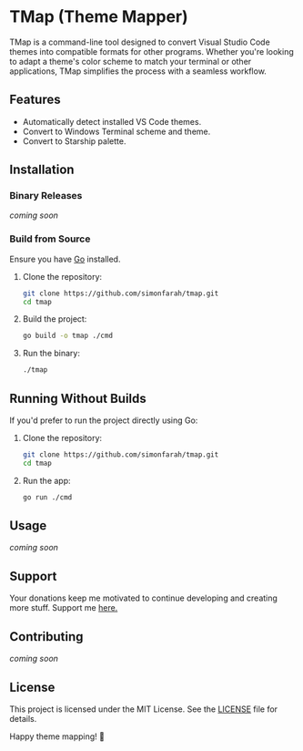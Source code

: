 # TMap (Theme Mapper)

TMap is a command-line tool designed to convert Visual Studio Code themes into compatible formats for other programs. Whether you're looking to adapt a theme's color scheme to match your terminal or other applications, TMap simplifies the process with a seamless workflow.

## Features

- Automatically detect installed VS Code themes.
- Convert to Windows Terminal scheme and theme.
- Convert to Starship palette.

## Installation

### Binary Releases

_coming soon_

### Build from Source

Ensure you have [Go](https://golang.org/doc/install) installed.

1. Clone the repository:

   ```sh
   git clone https://github.com/simonfarah/tmap.git
   cd tmap
   ```

2. Build the project:

   ```sh
   go build -o tmap ./cmd
   ```

3. Run the binary:
   ```sh
   ./tmap
   ```

## Running Without Builds

If you'd prefer to run the project directly using Go:

1. Clone the repository:

   ```sh
   git clone https://github.com/simonfarah/tmap.git
   cd tmap
   ```

2. Run the app:
   ```sh
   go run ./cmd
   ```

## Usage

_coming soon_

## Support

Your donations keep me motivated to continue developing and creating more stuff. Support me [here.](https://buymeacoffee.com/simonfarah)

## Contributing

_coming soon_

## License

This project is licensed under the MIT License. See the [LICENSE](LICENSE) file for details.

Happy theme mapping! 🎨
